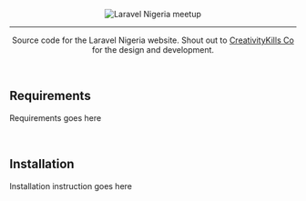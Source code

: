 <p align="center">
    <img src="https://user-images.githubusercontent.com/807318/27274054-b06652c6-54c9-11e7-83ab-f4a3fa6109b7.jpeg" alt="Laravel Nigeria meetup">
</p>
<hr style="height:1px;"/>
<p align="center">Source code for the Laravel Nigeria website. Shout out to <a href="https://creativitykills.co" target="_blank">CreativityKills Co</a> for the design and development.</p>

<p>&nbsp;</p>

## Requirements
Requirements goes here

<p>&nbsp;</p>

## Installation
Installation instruction goes here
